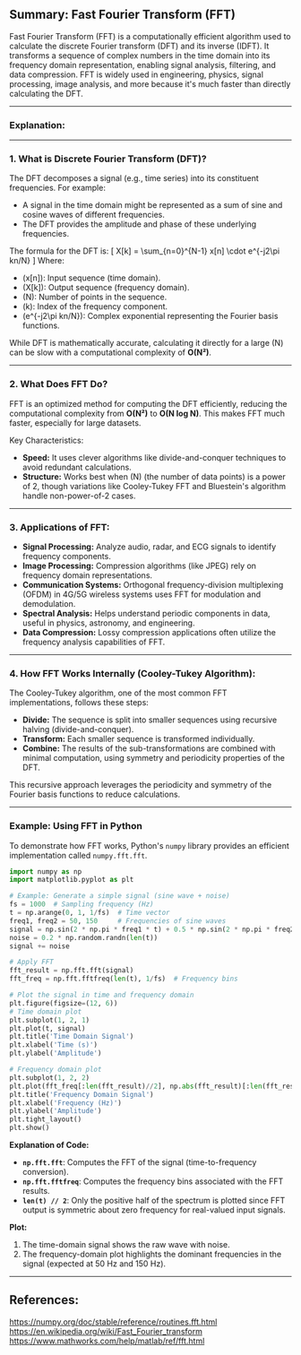 ## Summary: **Fast Fourier Transform (FFT)**  
Fast Fourier Transform (FFT) is a computationally efficient algorithm used to calculate the discrete Fourier transform (DFT) and its inverse (IDFT). It transforms a sequence of complex numbers in the time domain into its frequency domain representation, enabling signal analysis, filtering, and data compression. FFT is widely used in engineering, physics, signal processing, image analysis, and more because it's much faster than directly calculating the DFT.

---

### Explanation:
---

### 1. **What is Discrete Fourier Transform (DFT)?**
The DFT decomposes a signal (e.g., time series) into its constituent frequencies. For example:
- A signal in the time domain might be represented as a sum of sine and cosine waves of different frequencies.
- The DFT provides the amplitude and phase of these underlying frequencies.

The formula for the DFT is:
\[
X[k] = \sum_{n=0}^{N-1} x[n] \cdot e^{-j2\pi kn/N}
\]
Where:  
- \(x[n]\): Input sequence (time domain).  
- \(X[k]\): Output sequence (frequency domain).  
- \(N\): Number of points in the sequence.  
- \(k\): Index of the frequency component.  
- \(e^{-j2\pi kn/N}\): Complex exponential representing the Fourier basis functions.

While DFT is mathematically accurate, calculating it directly for a large \(N\) can be slow with a computational complexity of **O(N²)**.

---

### 2. **What Does FFT Do?**
FFT is an optimized method for computing the DFT efficiently, reducing the computational complexity from **O(N²)** to **O(N log N)**. This makes FFT much faster, especially for large datasets.

Key Characteristics:
- **Speed:** It uses clever algorithms like divide-and-conquer techniques to avoid redundant calculations.
- **Structure:** Works best when \(N\) (the number of data points) is a power of 2, though variations like Cooley-Tukey FFT and Bluestein's algorithm handle non-power-of-2 cases.

---

### 3. **Applications of FFT:**
- **Signal Processing:** Analyze audio, radar, and ECG signals to identify frequency components.  
- **Image Processing:** Compression algorithms (like JPEG) rely on frequency domain representations.  
- **Communication Systems:** Orthogonal frequency-division multiplexing (OFDM) in 4G/5G wireless systems uses FFT for modulation and demodulation.  
- **Spectral Analysis:** Helps understand periodic components in data, useful in physics, astronomy, and engineering.  
- **Data Compression:** Lossy compression applications often utilize the frequency analysis capabilities of FFT.  

---

### 4. **How FFT Works Internally (Cooley-Tukey Algorithm):**
The Cooley-Tukey algorithm, one of the most common FFT implementations, follows these steps:
- **Divide:** The sequence is split into smaller sequences using recursive halving (divide-and-conquer).  
- **Transform:** Each smaller sequence is transformed individually.
- **Combine:** The results of the sub-transformations are combined with minimal computation, using symmetry and periodicity properties of the DFT.

This recursive approach leverages the periodicity and symmetry of the Fourier basis functions to reduce calculations.

---

### Example: Using FFT in Python
To demonstrate how FFT works, Python's `numpy` library provides an efficient implementation called `numpy.fft.fft`.

```python
import numpy as np
import matplotlib.pyplot as plt

# Example: Generate a simple signal (sine wave + noise)
fs = 1000  # Sampling frequency (Hz)
t = np.arange(0, 1, 1/fs)  # Time vector
freq1, freq2 = 50, 150     # Frequencies of sine waves
signal = np.sin(2 * np.pi * freq1 * t) + 0.5 * np.sin(2 * np.pi * freq2 * t)
noise = 0.2 * np.random.randn(len(t))
signal += noise

# Apply FFT
fft_result = np.fft.fft(signal)
fft_freq = np.fft.fftfreq(len(t), 1/fs)  # Frequency bins

# Plot the signal in time and frequency domain
plt.figure(figsize=(12, 6))
# Time domain plot
plt.subplot(1, 2, 1)
plt.plot(t, signal)
plt.title('Time Domain Signal')
plt.xlabel('Time (s)')
plt.ylabel('Amplitude')

# Frequency domain plot
plt.subplot(1, 2, 2)
plt.plot(fft_freq[:len(fft_result)//2], np.abs(fft_result)[:len(fft_result)//2])
plt.title('Frequency Domain Signal')
plt.xlabel('Frequency (Hz)')
plt.ylabel('Amplitude')
plt.tight_layout()
plt.show()
```

**Explanation of Code:**
- **`np.fft.fft`**: Computes the FFT of the signal (time-to-frequency conversion).  
- **`np.fft.fftfreq`**: Computes the frequency bins associated with the FFT results.  
- **`len(t) // 2`**: Only the positive half of the spectrum is plotted since FFT output is symmetric about zero frequency for real-valued input signals.  

**Plot:**
1. The time-domain signal shows the raw wave with noise.  
2. The frequency-domain plot highlights the dominant frequencies in the signal (expected at 50 Hz and 150 Hz).

---

## References:
https://numpy.org/doc/stable/reference/routines.fft.html  
https://en.wikipedia.org/wiki/Fast_Fourier_transform   
https://www.mathworks.com/help/matlab/ref/fft.html  